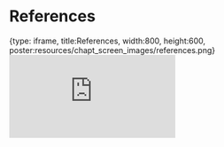 # References
 
{type: iframe, title:References, width:800, height:600, poster:resources/chapt_screen_images/references.png}
![](https://jhudatascience.org/Ethical_Data_Handling_for_Cancer_Research/no_toc/references.html)
 

 
